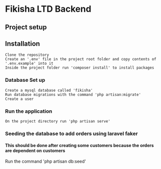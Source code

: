 # Fikisha LTD Backend 

## Project setup

## Installation
```
Clone the repository 
Create an '.env' file in the project root folder and copy contents of '.env.example' into it
Inside the project folder run 'composer install' to install packages

```
### Database Set up
```
Create a mysql database called 'fikisha'
Run database migrations with the command 'php artisan:migrate'
Create a user
```
### Run the application
```
On the project directory run 'php artisan serve'

```
### Seeding the database to add orders using laravel faker
#### This should be done after creating some customers because the orders are dependent on customers
Run the command 'php artisan db:seed'


